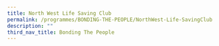 ```yaml
---
title: North West Life Saving Club
permalink: /programmes/BONDING-THE-PEOPLE/NorthWest-Life-SavingClub
description: ""
third_nav_title: Bonding The People
---
```



